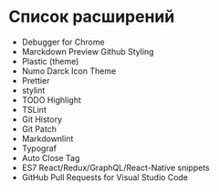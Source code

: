 # Список расширений

-   Debugger for Chrome
-   Marckdown Preview Github Styling
-   Plastic (theme)
-   Numo Darck Icon Theme
-   Prettier
-   stylint
-   TODO Highlight
-   TSLint
-   Git History
-   Git Patch
-   Markdownlint
-   Typograf
-   Auto Close Tag
-   ES7 React/Redux/GraphQL/React-Native snippets
-   GitHub Pull Requests for Visual Studio Code
